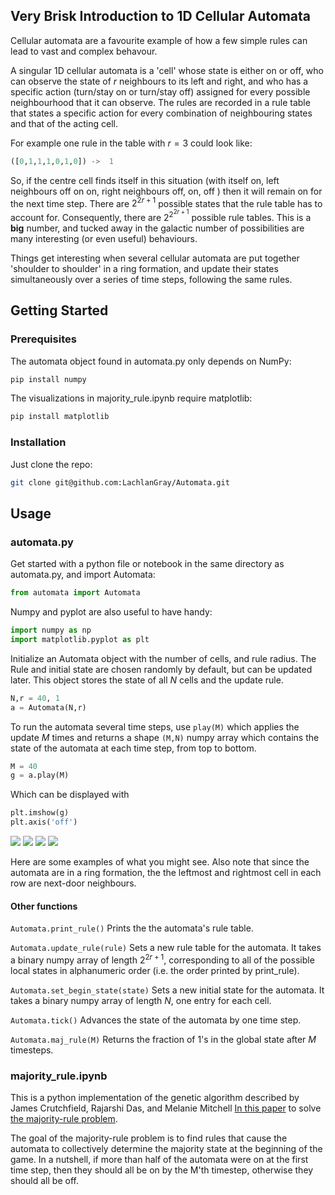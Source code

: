 

<!-- INTRODUCTION-->
## Very Brisk Introduction to 1D Cellular Automata

Cellular automata are a favourite example of how a few simple rules can lead to vast and complex behavour.  

A singular 1D cellular automata is a 'cell' whose state is either on or off, who can observe the state of $r$ neighbours to its left and right, and who has a specific action (turn/stay on or turn/stay off) assigned for every possible neighbourhood that it can observe. The rules are recorded in a rule table that states a specific action for every combination of neighbouring states and that of the acting cell. 

For example one rule in the table with $r = 3$ could look like:

```python
([0,1,1,1,0,1,0]) ->  1
```

So, if the centre cell finds itself in this situation (with itself on, left neighbours off on on, right neighbours off, on, off ) then it will remain on for the next time step. There are $2^{2r + 1}$ possible states that the rule table has to account for. Consequently, there are $2^{2^{2r + 1}}$ possible rule tables. This is a **big** number, and tucked away in the galactic number of possibilities are many interesting (or even useful) behaviours.

Things get interesting when several cellular automata are put together 'shoulder to shoulder' in a ring formation, and update their states simultaneously over a series of time steps, following the same rules.


<!-- GETTING STARTED -->
## Getting Started

### Prerequisites

The automata object found in automata.py only depends on NumPy:
  ```sh
  pip install numpy
  ```

The visualizations in majority_rule.ipynb require matplotlib:
  ```sh
  pip install matplotlib
  ```

### Installation

Just clone the repo:
  ```sh
  git clone git@github.com:LachlanGray/Automata.git
  ```

<!-- USAGE -->
## Usage

### automata.py

Get started with a python file or notebook in the same directory as automata.py, and import Automata:
  ```python
  from automata import Automata
  ```
Numpy and pyplot are also useful to have handy:
  ```python
  import numpy as np
  import matplotlib.pyplot as plt
  ```
Initialize an Automata object with the number of cells, and rule radius. The Rule and initial state are chosen randomly by default, but can be updated later. This object stores the state of all $N$ cells and the update rule. 
  ```python
  N,r = 40, 1
  a = Automata(N,r)
  ```
To run the automata several time steps, use `play(M)` which applies the update $M$ times and returns a shape `(M,N)` numpy array which contains the state of the automata at each time step, from top to bottom. 
  ```python
  M = 40
  g = a.play(M)
  ```
Which can be displayed with
  ```python
  plt.imshow(g)
  plt.axis('off')
  ```
 
![](https://github.com/LachlanGray/Automata/blob/main/images/g1.png)
![](https://github.com/LachlanGray/Automata/blob/main/images/g2.png)
![](https://github.com/LachlanGray/Automata/blob/main/images/g3.png)
![](https://github.com/LachlanGray/Automata/blob/main/images/g4.png)

Here are some examples of what you might see. Also note that since the automata are in a ring formation, the the leftmost and rightmost cell in each row are next-door neighbours.

#### Other functions

`Automata.print_rule()` Prints the the automata's rule table. 

`Automata.update_rule(rule)` Sets a new rule table for the automata. It takes a binary numpy array of length $2^{2r+1}$, corresponding to all of the possible local states in alphanumeric order (i.e. the order printed by print_rule). 

`Automata.set_begin_state(state)` Sets a new initial state for the automata. It takes a binary numpy array of length $N$, one entry for each cell. 

`Automata.tick()` Advances the state of the automata by one time step. 

`Automata.maj_rule(M)` Returns the fraction of 1's in the global state after $M$ timesteps. 


### majority_rule.ipynb

This is a python implementation of the genetic algorithm described by James Crutchfield, Rajarshi Das, and Melanie Mitchell [In this paper](https://www.santafe.edu/research/results/working-papers/a-genetic-algorithm-discovers-particle-based-compu) to solve [the majority-rule problem](https://en.wikipedia.org/wiki/Majority_problem_(cellular_automaton)). 

The goal of the majority-rule problem is to find rules that cause the automata to collectively determine the majority state at the beginning of the game. In a nutshell, if more than half of the automata were on at the first time step, then they should all be on by the M'th timestep, otherwise they should all be off. 




